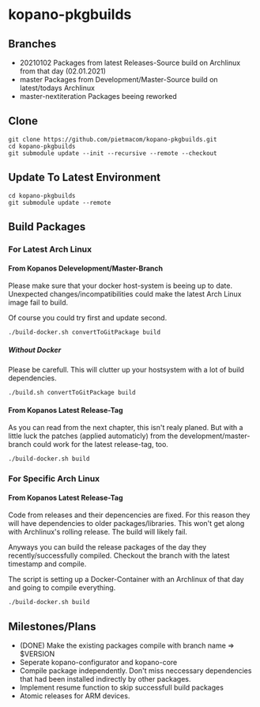 # kopano-pkgbuilds

## Branches

 - 20210102		Packages from latest Releases-Source build on Archlinux from that day (02.01.2021)
 - master		Packages from Development/Master-Source build on latest/todays Archlinux
 - master-nextiteration	Packages beeing reworked

## Clone
```console
git clone https://github.com/pietmacom/kopano-pkgbuilds.git
cd kopano-pkgbuilds
git submodule update --init --recursive --remote --checkout
```

## Update To Latest Environment
```console
cd kopano-pkgbuilds
git submodule update --remote
```
 
## Build Packages
### For Latest Arch Linux
#### From Kopanos Delevelopment/Master-Branch
Please make sure that your docker host-system is beeing up to date. Unexpected changes/incompatibilities could make the latest Arch Linux image fail to build.

Of course you could try first and update second.

```console
./build-docker.sh convertToGitPackage build
```
 
#####  Without Docker
Please be carefull. This will clutter up your hostsystem with a lot of build dependencies.

```console
./build.sh convertToGitPackage build
```
 
#### From Kopanos Latest Release-Tag
 As you can read from the next chapter, this isn't realy planed. But with a little luck the patches (applied automaticly) from the development/master-branch could work for the latest release-tag, too.
 
```console
./build-docker.sh build
```

### For Specific Arch Linux
#### From Kopanos Latest Release-Tag
 Code from releases and their depencencies are fixed. For this reason they will have dependencies to older packages/libraries. This won't get along with Archlinux's rolling release. The build will likely fail.
 
 Anyways you can build the release packages of the day they recently/successfully compiled. Checkout the branch with the latest timestamp and compile.
 
 The script is setting up a Docker-Container with an Archlinux of that day and going to compile everything.
 
```console
./build-docker.sh build
```
 
## Milestones/Plans
 - (DONE) Make the existing packages compile with branch name => $VERSION
 - Seperate kopano-configurator and kopano-core
 - Compile package independently. Don't miss neccessary dependencies that had been installed indirectly by other packages.
 - Implement resume function to skip successfull build packages
 - Atomic releases for ARM devices.
 
